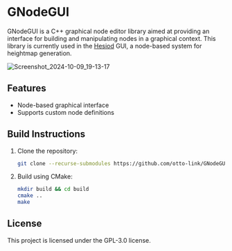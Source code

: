 # GNodeGUI

GNodeGUI is a C++ graphical node editor library aimed at providing an interface for building and manipulating nodes in a graphical context.
This library is currently used in the [Hesiod](https://github.com/otto-link/Hesiod) GUI, a node-based system for heightmap generation.

![Screenshot_2024-10-09_19-13-17](https://github.com/user-attachments/assets/3362ae46-47ee-4add-b7fd-9f143d8d887c)



## Features

- Node-based graphical interface
- Supports custom node definitions

## Build Instructions

1. Clone the repository:
   ```bash
   git clone --recurse-submodules https://github.com/otto-link/GNodeGUI.git
   ```
2. Build using CMake:
   ```bash
   mkdir build && cd build
   cmake ..
   make
   ```

## License

This project is licensed under the GPL-3.0 license.
